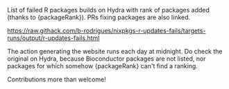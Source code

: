 List of failed R packages builds on Hydra with rank of packages added (thanks to {packageRank}).
PRs fixing packages are also linked.

https://raw.githack.com/b-rodrigues/nixpkgs-r-updates-fails/targets-runs/output/r-updates-fails.html

The action generating the website runs each day at midnight. Do check the original on Hydra,
because Bioconductor packages are not listed, nor packages for which somehow {packageRank}
can't find a ranking.

Contributions more than welcome!
